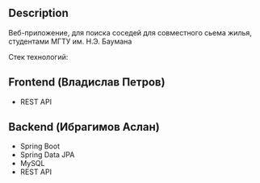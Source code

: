 Description
----
Веб-приложение, для поиска соседей для совместного сьема жилья, студентами МГТУ им. Н.Э. Баумана

Стек технологий:

Frontend (Владислав Петров)
--
- REST API

Backend (Ибрагимов Аслан)
--
- Spring Boot
- Spring Data JPA
- MySQL
- REST API



